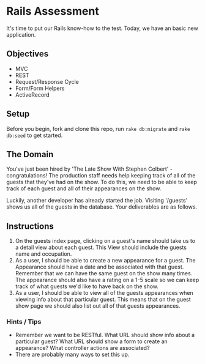 # Rails Assessment

It's time to put our Rails know-how to the test. Today, we have an basic new application.

## Objectives
+ MVC
+ REST
+ Request/Response Cycle
+ Form/Form Helpers
+ ActiveRecord

## Setup

Before you begin, fork and clone this repo, run `rake db:migrate` and `rake db:seed` to get started.

## The Domain

You've just been hired by 'The Late Show With Stephen Colbert' - congratulations! The production staff needs help keeping track of all of the guests that they've had on the show. To do this, we need to be able to keep track of each guest and all of their appearances on the show.

Luckily, another developer has already started the job. Visiting '/guests' shows us all of the guests in the database. Your deliverables are as follows.

## Instructions

1. On the guests index page, clicking on a guest's name should take us to a detail view about each guest. This View should include the guests name and occupation.
2. As a user, I should be able to create a new appearance for a guest. The Appearance should have a date and be associated with that guest. Remember that we can have the same guest on the show many times. The appearance should also have a rating on a 1-5 scale so we can keep track of what guests we'd like to have back on the show.
3. As a user, I should be able to view all of the guests appearances when viewing info about that particular guest. This means that on the guest show page we should also list out all of that guests appearances.

### Hints / Tips

+ Remember we want to be RESTful. What URL should show info about a particular guest? What URL should show a form to create an appearance? What controller actions are associated?  
+ There are probably many ways to set this up. 
